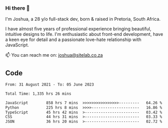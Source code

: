 ### Hi there 👋

I'm Joshua, a 28 y/o full-stack dev, born & raised in Pretoria, South Africa. 

I have almost five years of professional experience bringing beautiful, intuitive designs to life. I'm enthusiastic about front-end development, have a keen eye for detail and a passionate love-hate relationship with JavaScript.

📫 You can reach me on: joshua@sitelab.co.za

## **Code**

<!--START_SECTION:waka-->

```txt
From: 31 August 2021 - To: 05 June 2023

Total Time: 1,335 hrs 26 mins

JavaScript        858 hrs 7 mins  >>>>>>>>>>>>>>>>---------   64.26 %
Python            225 hrs 8 mins  >>>>---------------------   16.86 %
TypeScript        45 hrs 42 mins  >------------------------   03.42 %
CSS               44 hrs 31 mins  >------------------------   03.33 %
JSON              36 hrs 20 mins  >------------------------   02.72 %
```

<!--END_SECTION:waka-->
